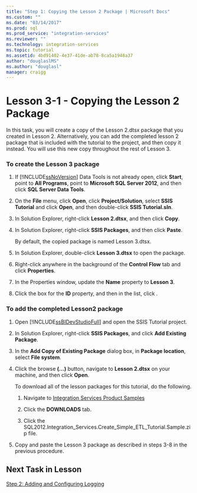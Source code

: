 ```yaml
---
title: "Step 1: Copying the Lesson 2 Package | Microsoft Docs"
ms.custom: ""
ms.date: "03/14/2017"
ms.prod: sql
ms.prod_service: "integration-services"
ms.reviewer: ""
ms.technology: integration-services
ms.topic: tutorial
ms.assetid: 4bd91402-4e37-41de-ab78-8ca5a1948a37
author: "douglaslMS"
ms.author: "douglasl"
manager: craigg
---
```

# Lesson 3-1 - Copying the Lesson 2 Package
In this task, you will create a copy of the Lesson 2.dtsx package that you created in Lesson 2. Alternatively, you can add the completed lesson 2 package that is included with the tutorial to the project, and then copy it instead. You will use this new copy throughout the rest of Lesson 3.  
  
### To create the Lesson 3 package  
  
1.  If [!INCLUDE[ssNoVersion](../includes/ssnoversion-md.md)] Data Tools is not already open, click **Start**, point to **All Programs**, point to **Microsoft SQL Server 2012**, and then click **SQL Server Data Tools**.  
  
2.  On the **File** menu, click **Open**, click **Project/Solution**, select **SSIS Tutorial** and click **Open**, and then double-click **SSIS Tutorial.sln**.  
  
3.  In Solution Explorer, right-click **Lesson 2.dtsx**, and then click **Copy**.  
  
4.  In Solution Explorer, right-click **SSIS Packages**, and then click **Paste**.  
  
    By default, the copied package is named Lesson 3.dtsx.  
  
5.  In Solution Explorer, double-click **Lesson 3.dtsx** to open the package.  
  
6.  Right-click anywhere in the background of the **Control Flow** tab and click **Properties**.  
  
7.  In the Properties window, update the **Name** property to **Lesson 3**.  
  
8.  Click the box for the **ID** property, and then in the list, click **<Generate New ID>**.  
  
### To add the completed Lesson2 package  
  
1.  Open [!INCLUDE[ssBIDevStudioFull](../includes/ssbidevstudiofull-md.md)] and open the SSIS Tutorial project.  
  
2.  In Solution Explorer, right-click **SSIS Packages**, and click **Add Existing Package**.  
  
3.  In the **Add Copy of Existing Package** dialog box, in **Package location**, select **File system**.  
  
4.  Click the browse **(…)** button, navigate to **Lesson 2.dtsx** on your machine, and then click **Open**.  
  
    To download all of the lesson packages for this tutorial, do the following.  
  
    1.  Navigate to [Integration Services Product Samples](http://go.microsoft.com/fwlink/?LinkId=275027)  
  
    2.  Click the **DOWNLOADS** tab.  
  
    3.  Click the SQL2012.Integration_Services.Create_Simple_ETL_Tutorial.Sample.zip file.  
  
5.  Copy and paste the Lesson 3 package as described in steps 3-8 in the previous procedure.  
  
## Next Task in Lesson  
[Step 2: Adding and Configuring Logging](../integration-services/lesson-3-2-adding-and-configuring-logging.md)  
  
